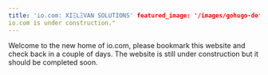 ```yaml
---
title: 'io.com: XIΞLΞVAN SOLUTIONS' featured_image: '/images/gohugo-default-sample-hero-image.jpg' description: "
io.com is under construction."
---
```


Welcome to the new home of io.com, please bookmark this website and check back in a couple of days. The website is still
under construction but it should be completed soon.
